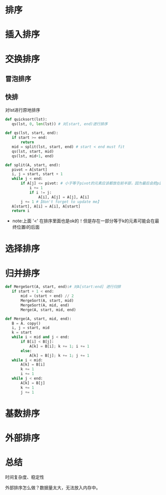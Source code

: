 # 排序



# 插入排序

# 交换排序

## 冒泡排序

## 快排

对lst进行原地排序

```python
def quicksort(lst):
   qs(lst, 0, len(lst)) # 对[start, end)进行排序
   
def qs(lst, start, end):
   if start >= end:
       return
   mid = split(lst, start, end) # start < end must fit
   qs(lst, start, mid)
   qs(lst, mid+1, end)

def split(A, start, end):
   pivot = A[start]
   i, j = start, start + 1
   while j < end:
       if A[j] <= pivot: # 小于等于pivot的元素应该都放在前半部，因为最后会把pivot放在位置i
           i += 1
           if i != j:
               A[i], A[j] = A[j], A[i]
       j += 1 #【don't forget to update me】
   A[start], A[i] = A[i], A[start]
   return i
```

* note:上面 '<' 在排序里面也是ok的！但是存在一部分等于k的元素可能会在最终位置i的后面

# 选择排序



# 归并排序

```python
def MergeSort(A, start, end):# 对A[start:end] 进行归排
   if start + 1 < end:
       mid = (start + end) // 2
       MergeSort(A, start, mid)
       MergeSort(A, mid, end)
       Merge(A, start, mid, end)

def Merge(A, start, mid, end):
   B = A. copy()
   i, j = start, mid
   k = start
   while i < mid and j < end:
       if B[i] < B[j]:
           A[k] = B[i]; k += 1; i += 1
       else:
           A[k] = B[j]; k += 1; j += 1
   while i < mid:
       A[k] = B[i]
       k += 1
       i += 1
   while j < end:
       A[k] = B[j]
       k += 1
       j += 1
```



# 基数排序

# 外部排序



# 总结

时间复杂度、稳定性

外部排序怎么做？数据量太大，无法放入内存中。